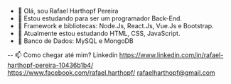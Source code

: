 - 👋  Olá, sou Rafael Harthopf Pereira
- 👀  Estou estudando para ser um programador Back-End.
- 🌱  Framework e bibliotecas: Node.Js, React.Js, Vue.Js e Bootstrap.
- 🌱  Atualmente estou estudando HTML, CSS, JavaScript.
- 🌱  Banco de Dados: MySQL e MongoDB


-- 📫 Como chegar até mim? Linkedin https://www.linkedin.com/in/rafael-harthopf-pereira-10436b1b4/  
                                    https://www.facebook.com/rafael.harthopf/
                                    rafaelharthopf@gmail.com



<!---
rafaelharthopf/rafaelharthopf is a ✨ special ✨ repository because its `README.md` (this file) appears on your GitHub profile.
You can click the Preview link to take a look at your changes.
--->
